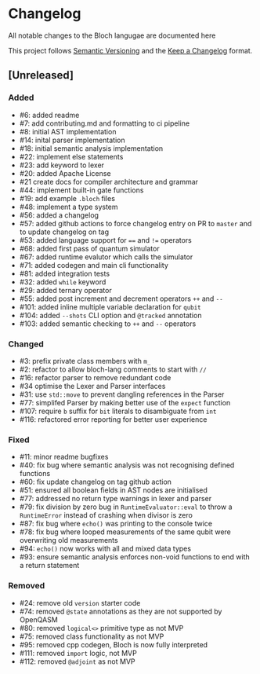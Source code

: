 # Changelog

All notable changes to the Bloch langugae are documented here

This project follows [Semantic Versioning](https://semver.org/) and the [Keep a Changelog](https://keepachangelog.com/en/1.0.0/) format. 

## [Unreleased]
### Added
- #6: added readme
- #7: add contributing.md and formatting to ci pipeline
- #8: initial AST implementation 
- #14: inital parser implementation
- #18: initial semantic analysis implementation 
- #22: implement else statements 
- #23: add keyword to lexer
- #20: added Apache License
- #21 create docs for compiler architecture and grammar
- #44: implement built-in gate functions
- #19: add example `.bloch` files
- #48: implement a type system
- #56: added a changelog
- #57: added github actions to force changelog entry on PR to `master` and to update changelog on tag
- #53: added language support for `==` and `!=` operators
- #68: added first pass of quantum simulator
- #67: added runtime evalutor which calls the simulator
- #71: added codegen and main cli functionality
- #81: added integration tests
- #32: added `while` keyword
- #29: added ternary operator
- #55: added post increment and decrement operators `++` and `--`
- #101: added inline multiple variable declaration for `qubit`
- #104: added `--shots` CLI option and `@tracked` annotation
- #103: added semantic checking to `++` and `--` operators

### Changed
- #3: prefix private class members with `m_`
- #2: refactor to allow bloch-lang comments to start with `//`
- #16: refactor parser to remove redundant code
- #34 optimise the Lexer and Parser interfaces 
- #31: use `std::move` to prevent dangling references in the Parser
- #77: simplifed Parser by making better use of the `expect` function
- #107: require `b` suffix for `bit` literals to disambiguate from `int`
- #116: refactored error reporting for better user experience

### Fixed
- #11: minor readme bugfixes
- #40: fix bug where semantic analysis was not recognising defined functions
- #60: fix update changelog on tag github action
- #51: ensured all boolean fields in AST nodes are initialised
- #77: addressed no return type warnings in lexer and parser
- #79: fix division by zero bug in `RuntimeEvaluator::eval` to throw a `RuntimeError` instead of crashing when divisor is zero
- #87: fix bug where `echo()` was printing to the console twice
- #78: fix bug where looped measurements of the same qubit were overwriting old measurements
- #94: `echo()` now works with all and mixed data types
- #93: ensure semantic analysis enforces non-void functions to end with a return statement

### Removed  
- #24: remove old `version` starter code
- #74: removed `@state` annotations as they are not supported by OpenQASM
- #80: removed `logical<>` primitive type as not MVP
- #75: removed class functionality as not MVP
- #95: removed cpp codegen, Bloch is now fully interpreted
- #111: removed `import` logic, not MVP
- #112: removed `@adjoint` as not MVP











